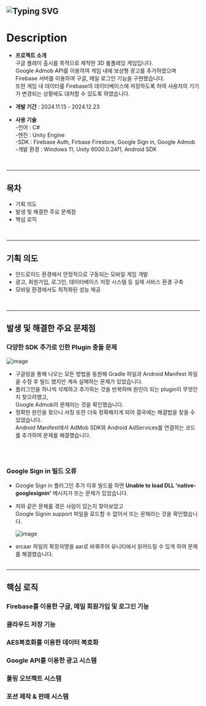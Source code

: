 ![Typing SVG](https://readme-typing-svg.demolab.com?font=Fira+Code&size=30&pause=1000&width=435&lines=Potion+Seller)
---
# Description
- **프로젝트 소개** <br>
  구글 플레이 출시를 목적으로 제작한 3D 롤플레잉 게임입니다. <br>
  Google Admob API를 이용하여 게임 내에 보상형 광고를 추가하였으며 <br>
  Firebase 서버를 이용하여 구글, 메일 로그인 기능을 구현했습니다. <br>
  또한 게임 내 데이터를 Firebase의 데이터베이스에 저장하도록 하여 사용자의 기기가 변경되는 상황에도 대처할 수 있도록 하였습니다.


- **개발 기간** : 2024.11.13 - 2024.12.23
- **사용 기술** <br>
-언어 : C#<br>
-엔진 : Unity Engine <br>
-SDK : Firebase Auth, Firbase Firestore, Google Sign in, Google Admob <br>
-개발 환경 : Windows 11, Unity 6000.0.24f1, Android SDK <br>
<br>

---
## 목차
- 기획 의도
- 발생 및 해결한 주요 문제점
- 핵심 로직
<br>

---
## 기획 의도
- 안드로이드 환경에서 안정적으로 구동되는 모바일 게임 개발
- 광고, 회원가입, 로그인, 데이터베이스 저장 시스템 등 실제 서비스 환경 구축
- 모바일 환경에서도 최적화된 성능 제공
<br>

---
## 발생 및 해결한 주요 문제점
### 다양한 SDK 추가로 인한 Plugin 충돌 문제<br>
![image](https://github.com/user-attachments/assets/d207a58c-b250-41fd-b99d-7b917ce3d3a0)

- 구글링을 통해 나오는 모든 방법을 동원해 Gradle 파일과 Android Manifest 파일을 수정 후 빌드 했지만 계속 실패하는 문제가 있었습니다.
- 플러그인을 하나씩 삭제하고 추가하는 것을 반복하며 원인이 되는 plugin이 무엇인지 찾으려했고,<br>
 Google Admob의 문제라는 것을 확인했습니다.
- 정확한 원인을 찾으니 서칭 또한 더욱 정확해지게 되어 결국에는 해결법을 찾을 수 있었습니다.<br>
   Android Manifest에서 AdMob SDK와 Android AdServices를 연결하는 코드를 추가하여 문제를 해결했습니다. 

<br><br>
### Google Sign in 빌드 오류 
- Google Sign in 플러그인 추가 이후 빌드를 하면 **Unable to load DLL 'native-googlesignin'** 메시지가 뜨는 문제가 있었습니다.
- 저와 같은 문제를 겪은 사람이 있는지 찾아보았고<br> Google Signin support 파일을 로드할 수 없어서 뜨는 문제라는 것을 확인했습니다.
  
  ![image](https://github.com/user-attachments/assets/223f2b38-661c-4ad9-9e87-a88f6ca12727)
  
- srcaar 파일의 확장자명을 aar로 바꿔주어 유니티에서 읽어드릴 수 있게 하여 문제를 해결했습니다.
  <br><br>
---

## 핵심 로직
### Firebase를 이용한 구글, 메일 회원가입 및 로그인 기능

### 클라우드 저장 기능

### AES복호화를 이용한 데이터 복호화

### Google API를 이용한 광고 시스템

### 풀링 오브젝트 시스템

### 포션 제작 & 판매 시스템
